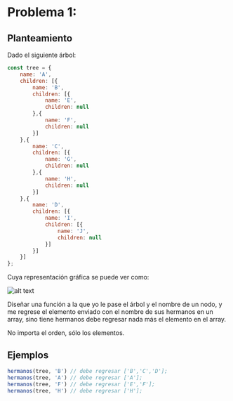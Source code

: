 # Problema 1:

## Planteamiento
Dado el siguiente árbol:

```javascript
const tree = {
    name: 'A',
    children: [{
        name: 'B',
        children: [{
            name: 'E',
            children: null
        },{
            name: 'F',
            children: null
        }]
    },{
        name: 'C',
        children: [{
            name: 'G',
            children: null
        },{
            name: 'H',
            children: null
        }]
    },{
        name: 'D',
        children: [{
            name: 'I',
            children: [{
                name: 'J',
                children: null
            }]
        }]
    }]
};
```

Cuya representación gráfica se puede ver como: 

![alt text](https://storage.googleapis.com/coophi-files/5a652bce3153020420c14ebd/1516668339751-clip_15.png "árbol")

Diseñar una función a la que yo le pase el árbol y el nombre de un nodo, y me regrese el elemento enviado con el nombre de sus hermanos en un array, sino tiene hermanos debe regresar nada más el elemento en el array.

No importa el orden, sólo los elementos.

## Ejemplos

```javascript
hermanos(tree, 'B') // debe regresar ['B','C','D'];
hermanos(tree, 'A') // debe regresar ['A'];
hermanos(tree, 'F') // debe regresar ['E','F'];
hermanos(tree, 'H') // debe regresar ['H'];
```
